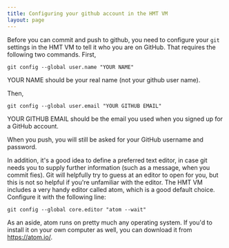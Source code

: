 ```yaml
---
title: Configuring your github account in the HMT VM
layout: page
---
```



Before you can commit and push to github, you need to configure your `git` settings in the HMT VM to tell it who you are on GitHub. That requires the following two commands. First,

    git config --global user.name "YOUR NAME"

YOUR NAME should be your real name (not your github user name).

Then,

    git config --global user.email "YOUR GITHUB EMAIL"

YOUR GITHUB EMAIL should be the email you used when you signed up for a GitHub account.

When you push, you will still be asked for your GitHub username and password.

In addition, it's a good idea to define a preferred text editor, in case git needs you to supply further information (such as a message, when you commit fies). Git will helpfully try to guess at an editor to open for you, but this is not so helpful if you're unfamiliar with the editor.  The HMT VM includes a very handy editor called atom, which is a good default choice.  Configure it with the following line:

    git config --global core.editor "atom --wait"

As an aside, atom runs on pretty much any operating system.  If you'd to install it on your own computer as well, you can download it from <https://atom.io/>.
